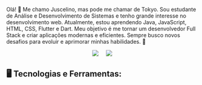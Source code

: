 Olá! 👋 Me chamo Juscelino, mas pode me chamar de Tokyo. Sou estudante de Análise e Desenvolvimento de Sistemas e tenho grande interesse no desenvolvimento web. Atualmente, estou aprendendo Java, JavaScript, HTML, CSS, Flutter e Dart. Meu objetivo é me tornar um desenvolvedor Full Stack e criar aplicações modernas e eficientes. Sempre busco novos desafios para evoluir e aprimorar minhas habilidades. 🚀



<div align="center">
  <img src="https://github-readme-stats.vercel.app/api?username=TOKYOSXR&show_icons=true&theme=tokyonight"/>
  &nbsp;&nbsp;&nbsp;
  <img src="https://github-readme-stats.vercel.app/api/top-langs/?username=TOKYOSXR&hide_progress=true"/>
</div>

## 🖥️ Tecnologias e Ferramentas: 
<div align="start">             
</div>
          
    


